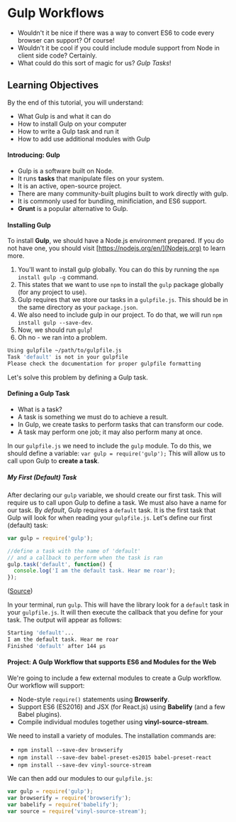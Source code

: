 # Gulp Workflows

* Wouldn't it be nice if there was a way to convert ES6 to code every browser can support? Of course! 
* Wouldn't it be cool if you could include module support from Node in client side code? Certainly.
* What could do this sort of magic for us? *Gulp Tasks*!

## Learning Objectives

By the end of this tutorial, you will understand:
* What Gulp is and what it can do
* How to install Gulp on your computer
* How to write a Gulp task and run it
* How to add use additional modules with Gulp

#### Introducing: Gulp

* Gulp is a software built on Node.
* It runs **tasks** that manipulate files on your system.
* It is an active, open-source project.
* There are many community-built plugins built to work directly with gulp.
* It is commonly used for bundling, minificiation, and ES6 support.
* **Grunt** is a popular alternative to Gulp.

#### Installing Gulp

To install **Gulp**, we should have a Node.js environment prepared. If you do not have one, you should visit [https://nodejs.org/en/](Nodejs.org) to learn more.

1. You'll want to install gulp globally. You can do this by running the `npm install gulp -g` command.
2. This states that we want to use `npm` to install the `gulp` package globally (for any project to use).
3. Gulp requires that we store our tasks in a `gulpfile.js`. This should be in the same directory as your `package.json`.
4. We also need to include gulp in our project. To do that, we will run `npm install gulp --save-dev`.
5. Now, we should run `gulp`! 
6. Oh no - we ran into a problem.

```bash
Using gulpfile ~/path/to/gulpfile.js
Task 'default' is not in your gulpfile
Please check the documentation for proper gulpfile formatting
```

Let's solve this problem by defining a Gulp task.

#### Defining a Gulp Task

* What is a task?
* A task is something we must do to achieve a result.
* In Gulp, we create tasks to perform tasks that can transform our code.
* A task may perform one job; it may also perform many at once.

In our `gulpfile.js` we need to include the `gulp` module. To do this, we should define a variable: `var gulp = require('gulp');` This will allow us to call upon Gulp to **create a task**.

##### My First (Default) Task

After declaring our `gulp` variable, we should create our first task. This will require us to call upon Gulp to define a task. We must also have a name for our task. By *default*, Gulp requires a `default` task. It is the first task that Gulp will look for when reading your `gulpfile.js`. Let's define our first (default) task:

```javascript
var gulp = require('gulp');

//define a task with the name of 'default' 
// and a callback to perform when the task is ran
gulp.task('default', function() {
  console.log('I am the default task. Hear me roar');
});
```
([Source](https://github.com/code-for-coffee/gulp_workflows/blob/master/gulpfile_lo3.js))

In your terminal, run `gulp`. This will have the library look for a `default` task in your `gulpfile.js`. It will then execute the callback that you define for your task. The output will appear as follows:

```bash
Starting 'default'...
I am the default task. Hear me roar
Finished 'default' after 144 μs
```


#### Project: A Gulp Workflow that supports ES6 and Modules for the Web

We're going to include a few external modules to create a Gulp workflow. Our workflow will support:

* Node-style `require()` statements using **Browserify**.
* Support ES6 (ES2016) and JSX (for React.js) using **Babelify** (and a few Babel plugins).
* Compile individual modules together using **vinyl-source-stream**.

We need to install a variety of modules. The installation commands are:
* `npm install --save-dev browserify`
* `npm install --save-dev babel-preset-es2015 babel-preset-react`
* `npm install --save-dev vinyl-source-stream`

We can then add our modules to our `gulpfile.js`:

```javascript
var gulp = require('gulp');
var browserify = require('browserify');
var babelify = require('babelify');
var source = require('vinyl-source-stream');
```
